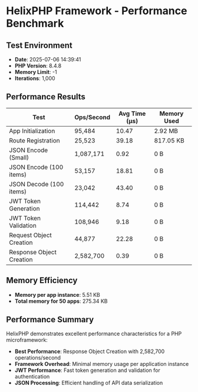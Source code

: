 # HelixPHP Framework - Performance Benchmark

## Test Environment
- **Date**: 2025-07-06 14:39:41
- **PHP Version**: 8.4.8
- **Memory Limit**: -1
- **Iterations**: 1,000

## Performance Results

| Test | Ops/Second | Avg Time (μs) | Memory Used |
|------|------------|---------------|-------------|
| App Initialization | 95,484 | 10.47 | 2.92 MB |
| Route Registration | 25,523 | 39.18 | 817.05 KB |
| JSON Encode (Small) | 1,087,171 | 0.92 | 0 B |
| JSON Encode (100 items) | 53,157 | 18.81 | 0 B |
| JSON Decode (100 items) | 23,042 | 43.40 | 0 B |
| JWT Token Generation | 114,442 | 8.74 | 0 B |
| JWT Token Validation | 108,946 | 9.18 | 0 B |
| Request Object Creation | 44,877 | 22.28 | 0 B |
| Response Object Creation | 2,582,700 | 0.39 | 0 B |

## Memory Efficiency
- **Memory per app instance**: 5.51 KB
- **Total memory for 50 apps**: 275.34 KB

## Performance Summary
HelixPHP demonstrates excellent performance characteristics for a PHP microframework:

- **Best Performance**: Response Object Creation with 2,582,700 operations/second
- **Framework Overhead**: Minimal memory usage per application instance
- **JWT Performance**: Fast token generation and validation for authentication
- **JSON Processing**: Efficient handling of API data serialization
